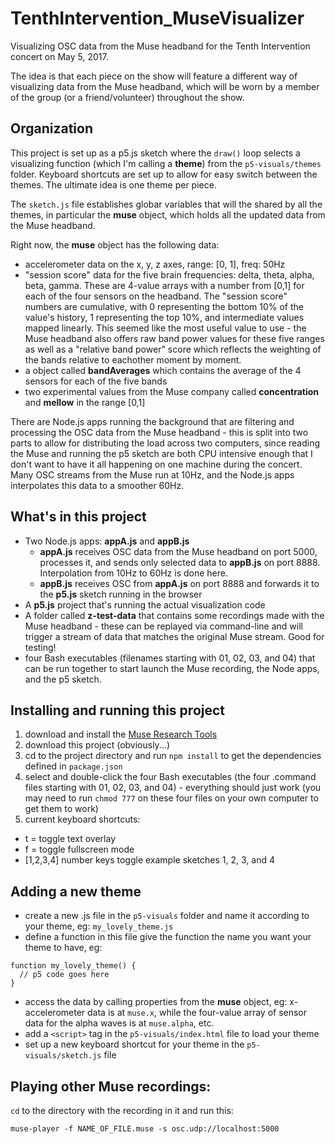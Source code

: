 # TenthIntervention_MuseVisualizer
Visualizing OSC data from the Muse headband for the Tenth Intervention concert on May 5, 2017.

The idea is that each piece on the show will feature a different way of visualizing data from the Muse headband, which will be worn by a member of the group (or a friend/volunteer) throughout the show.

## Organization
This project is set up as a p5.js sketch where the `draw()` loop selects a visualizing function (which I'm calling a **theme**) from the `p5-visuals/themes` folder.  Keyboard shortcuts are set up to allow for easy switch between the themes.  The ultimate idea is one theme per piece.

The `sketch.js` file establishes globar variables that will the shared by all the themes, in particular the **muse** object, which holds all the updated data from the Muse headband.

Right now, the **muse** object has the following data:

- accelerometer data on the x, y, z axes, range: [0, 1], freq: 50Hz
- "session score" data for the five brain frequencies: delta, theta, alpha, beta, gamma.  These are 4-value arrays with a number from [0,1] for each of the four sensors on the headband.  The "session score" numbers are cumulative, with 0 representing the bottom 10% of the value's history, 1 representing the top 10%, and intermediate values mapped linearly.  This seemed like the most useful value to use - the Muse headband also offers raw band power values for these five ranges as well as a "relative band power" score which reflects the weighting of the bands relative to eachother moment by moment.
- a object called **bandAverages** which contains the average of the 4 sensors for each of the five bands
- two experimental values from the Muse company called **concentration** and **mellow** in the range [0,1]

There are Node.js apps running the background that are filtering and processing the OSC data from the Muse headband - this is split into two parts to allow for distributing the load across two computers, since reading the Muse and running the p5 sketch are both CPU intensive enough that I don't want to have it all happening on one machine during the concert.  Many OSC streams from the Muse run at 10Hz, and the Node.js apps interpolates this data to a smoother 60Hz.

## What's in this project
- Two Node.js apps: **appA.js** and **appB.js**
  - **appA.js** receives OSC data from the Muse headband on port 5000, processes it, and sends only selected data to **appB.js** on port 8888.  Interpolation from 10Hz to 60Hz is done here.
  - **appB.js** receives OSC from **appA.js** on port 8888 and forwards it to the **p5.js** sketch running in the browser
- A **p5.js** project that's running the actual visualization code
- A folder called **z-test-data** that contains some recordings made with the Muse headband - these can be replayed via command-line and will trigger a stream of data that matches the original Muse stream.  Good for testing!
- four Bash executables (filenames starting with 01, 02, 03, and 04) that can be run together to start launch the Muse recording, the Node apps, and the p5 sketch.

## Installing and running this project
1. download and install the [Muse Research Tools](http://developer.choosemuse.com/research-tools)
2. download this project (obviously...)
3. cd to the project directory and run `npm install` to get the dependencies defined in `package.json`
4. select and double-click the four Bash executables (the four .command files starting with 01, 02, 03, and 04) - everything should just work (you may need to run `chmod 777` on these four files on your own computer to get them to work)
5. current keyboard shortcuts:
  - t = toggle text overlay
  - f = toggle fullscreen mode
  - [1,2,3,4] number keys toggle example sketches 1, 2, 3, and 4
  
## Adding a new theme
- create a new .js file in the `p5-visuals` folder and name it according to your theme, eg: `my_lovely_theme.js`
- define a function in this file give the function the name you want your theme to have, eg: 
```
function my_lovely_theme() {
  // p5 code goes here
}
```
- access the data by calling properties from the **muse** object, eg: x-accelerometer data is at `muse.x`, while the four-value array of sensor data for the alpha waves is at `muse.alpha`, etc.
- add a `<script>` tag in the `p5-visuals/index.html` file to load your theme
- set up a new keyboard shortcut for your theme in the `p5-visuals/sketch.js` file

## Playing other Muse recordings:
`cd` to the directory with the recording in it and run this:
```
muse-player -f NAME_OF_FILE.muse -s osc.udp://localhost:5000
```
